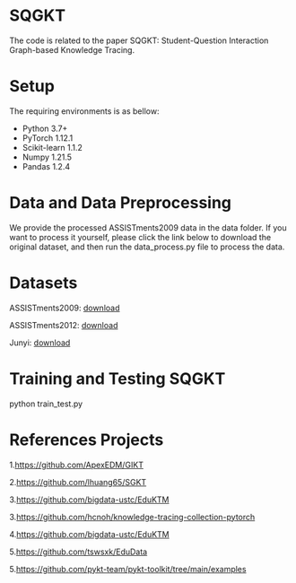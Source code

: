 # SQGKT
The code is related to the paper SQGKT: Student-Question Interaction Graph-based Knowledge Tracing.

# Setup
The requiring environments is as bellow:
- Python 3.7+
- PyTorch 1.12.1
- Scikit-learn 1.1.2
- Numpy 1.21.5
- Pandas 1.2.4

# Data and Data Preprocessing
We provide the processed ASSISTments2009 data in the data folder. If you want to process it yourself, please click the link below to download the original dataset, and then run the data_process.py file to process the data.


# Datasets
ASSISTments2009: [download](https://drive.google.com/file/d/1NNXHFRxcArrU0ZJSb9BIL56vmUt5FhlE/view)

ASSISTments2012: [download](https://drive.google.com/file/d/0BxCxNjHXlkkHczVDT2kyaTQyZUk/edit?usp=sharing)

Junyi: [download](http://base.ustc.edu.cn/data/JunyiAcademy_Math_Practicing_Log/junyi.rar)
  
# Training and Testing SQGKT
python train_test.py




# References Projects

1.https://github.com/ApexEDM/GIKT

2.https://github.com/lhuang65/SGKT

3.https://github.com/bigdata-ustc/EduKTM

3.https://github.com/hcnoh/knowledge-tracing-collection-pytorch

4.https://github.com/bigdata-ustc/EduKTM

5.https://github.com/tswsxk/EduData

5.https://github.com/pykt-team/pykt-toolkit/tree/main/examples
